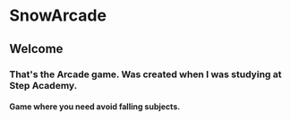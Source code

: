 # SnowArcade
## Welcome
### That's the Arcade game. Was created when I was studying at Step Academy.
#### Game where you need avoid falling subjects.
